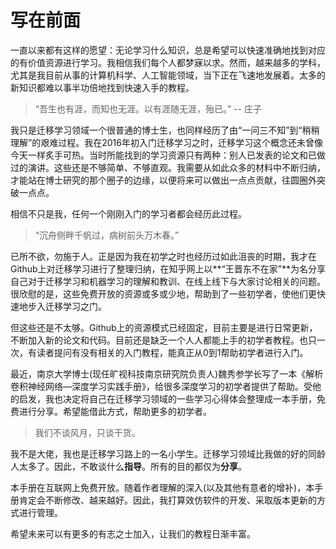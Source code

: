 # 写在前面

一直以来都有这样的愿望：无论学习什么知识，总是希望可以快速准确地找到对应的有价值资源进行学习。我相信我们每个人都梦寐以求。然而，越来越多的学科，尤其是我目前从事的计算机科学、人工智能领域，当下正在飞速地发展着。太多的新知识都难以事半功倍地找到快速入手的教程。

> “吾生也有涯，而知也无涯。以有涯随无涯，殆已。” -- 庄子

我只是迁移学习领域一个很普通的博士生，也同样经历了由“一问三不知”到“稍稍理解”的艰难过程。我在2016年初入门迁移学习之时，迁移学习这个概念还未曾像今天一样炙手可热。当时所能找到的学习资源只有两种：别人已发表的论文和已做过的演讲。这些还是不够简单、不够直观。我需要从如此众多的材料中不断归纳，才能站在博士研究的那个圈子的边缘，以便将来可以做出一点点贡献，往圆圈外突破一点点。

相信不只是我，任何一个刚刚入门的学习者都会经历此过程。

> “沉舟侧畔千帆过，病树前头万木春。”

已所不欲，勿施于人。正是因为我在初学之时也经历过如此沮丧的时期，我才在Github上对迁移学习进行了整理归纳，在知乎网上以**“王晋东不在家”**为名分享自己对于迁移学习和机器学习的理解和教训、在线上线下与大家讨论相关的问题。很欣慰的是，这些免费开放的资源或多或少地，帮助到了一些初学者，使他们更快速地步入迁移学习之门。

但这些还是不太够。Github上的资源模式已经固定，目前主要是进行日常更新，不断加入新的论文和代码。目前还是缺乏一个人人都能上手的初学者教程。也只一次，有读者提问有没有相关的入门教程，能真正从0到1帮助初学者进行入门。

最近，南京大学博士(现任旷视科技南京研究院负责人)魏秀参学长写了一本《解析卷积神经网络—深度学习实践手册》，给很多深度学习的初学者提供了帮助。受他的启发，我也决定将自己在迁移学习领域的一些学习心得体会整理成一本手册，免费进行分享。希望能借此方式，帮助更多的初学者。

> 我们不谈风月，只谈干货。

我不是大佬，我也是迁移学习路上的一名小学生。迁移学习领域比我做的好的同龄人太多了。因此，不敢谈什么**指导**。所有的目的都仅为**分享**。

本手册在互联网上免费开放。随着作者理解的深入(以及其他有意者的增补)，本手册肯定会不断修改、越来越好。因此，我打算效仿软件的开发、采取版本更新的方式进行管理。

希望未来可以有更多的有志之士加入，让我们的教程日渐丰富。